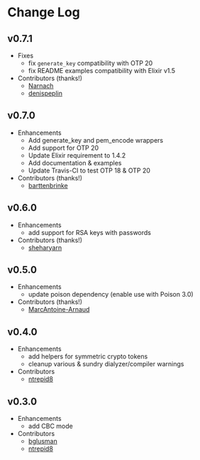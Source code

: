 # Change Log

## v0.7.1
- Fixes
    - fix `generate_key` compatibility with OTP 20
    - fix README examples compatibility with Elixir v1.5
- Contributors (thanks!)
    - [Narnach](https://github.com/Narnach)
    - [denispeplin](https://github.com/denispeplin)

## v0.7.0
- Enhancements
    - Add generate_key and pem_encode wrappers
    - Add support for OTP 20
    - Update Elixir requirement to 1.4.2
    - Add documentation & examples
    - Update Travis-CI to test OTP 18 & OTP 20
- Contributors (thanks!)
    - [barttenbrinke](https://github.com/barttenbrinke)

## v0.6.0
- Enhancements
    - add support for RSA keys with passwords
- Contributors (thanks!)
    - [sheharyarn](https://github.com/sheharyarn)

## v0.5.0
- Enhancements
    - update poison dependency (enable use with Poison 3.0)
- Contributors (thanks!)
    - [MarcAntoine-Arnaud](https://github.com/MarcAntoine-Arnaud)

## v0.4.0
- Enhancements
  - add helpers for symmetric crypto tokens
  - cleanup various & sundry dialyzer/compiler warnings
- Contributors
  - [ntrepid8](https://github.com/ntrepid8)

## v0.3.0
- Enhancements
  - add CBC mode
- Contributors
  - [bglusman](https://github.com/bglusman)
  - [ntrepid8](https://github.com/ntrepid8)
